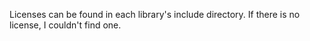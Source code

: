 Licenses can be found in each library's include directory.
If there is no license, I couldn't find one.